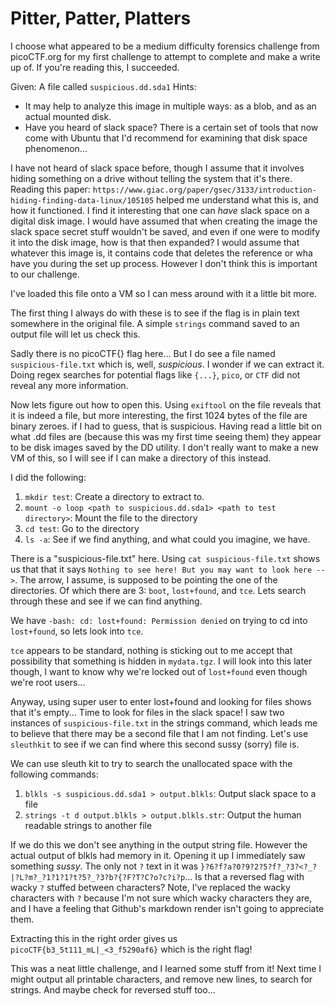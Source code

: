 # Pitter, Patter, Platters

I choose what appeared to be a medium difficulty forensics challenge from picoCTF.org for my first challenge to attempt to complete and make a write up of. If you're reading this, I succeeded.

Given: A file called `suspicious.dd.sda1`
Hints:

- It may help to analyze this image in multiple ways: as a blob, and as an actual mounted disk.
- Have you heard of slack space? There is a certain set of tools that now come with Ubuntu that I'd recommend for examining that disk space phenomenon...

I have not heard of slack space before, though I assume that it involves hiding something on a drive without telling the system that it's there. Reading this paper: `https://www.giac.org/paper/gsec/3133/introduction-hiding-finding-data-linux/105105` helped me understand what this is, and how it functioned. I find it interesting that one can *have* slack space on a digital disk image. I would have assumed that when creating the image the slack space secret stuff wouldn't be saved, and even if one were to modify it into the disk image, how is that then expanded? I would assume that whatever this image is, it contains code that deletes the reference or wha have you during the set up process. However I don't think this is important to our challenge.

I've loaded this file onto a VM so I can mess around with it a little bit more.

The first thing I always do with these is to see if the flag is in plain text somewhere in the original file. A simple `strings` command saved to an output file will let us check this.

Sadly there is no picoCTF{} flag here... But I do see a file named `suspicious-file.txt` which is, well, *suspicious*. I wonder if we can extract it. Doing regex searches for potential flags like `{...}`, `pico`, or `CTF` did not reveal any more information.

Now lets figure out how to open this. Using `exiftool` on the file reveals that it is indeed a file, but more interesting, the first 1024 bytes of the file are binary zeroes. if I had to guess, that is suspicious. Having read a little bit on what .dd files are (because this was my first time seeing them) they appear to be disk images saved by the DD utility. I don't really want to make a new VM of this, so I will see if I can make a directory of this instead.

I did the following:

1. `mkdir test`: Create a directory to extract to.
2. `mount -o loop <path to suspicious.dd.sda1> <path to test directory>`: Mount the file to the directory
3. `cd test`: Go to the directory
4. `ls -a`: See if we find anything, and what could you imagine, we have.

There is a "suspicious-file.txt" here. Using `cat suspicious-file.txt` shows us that that it says `Nothing to see here! But you may want to look here -->`.
The arrow, I assume, is supposed to be pointing the one of the directories. Of which there are 3: `boot`, `lost+found`, and `tce`. Lets search through these and see if we can find anything.

We have `-bash: cd: lost+found: Permission denied` on trying to cd into `lost+found`, so lets look into `tce`.

`tce` appears to be standard, nothing is sticking out to me accept that possibility that something is hidden in `mydata.tgz`. I will look into this later though, I want to know why we're locked out of `lost+found` even though we're root users...

Anyway, using super user to enter lost+found and looking for files shows that it's empty... Time to look for files in the slack space! I saw two instances of `suspicious-file.txt` in the strings command, which leads me to believe that there may be a second file that I am not finding. Let's use `sleuthkit` to see if we can find where this second sussy (sorry) file is.

We can use sleuth kit to try to search the unallocated space with the following commands:

1. `blkls -s suspicious.dd.sda1 > output.blkls`: Output slack space to a file
2. `strings -t d output.blkls > output.blkls.str`: Output the human readable strings to another file

If we do this we don't see anything in the output string file. However the actual output of blkls had memory in it. Opening it up I immediately saw something *sussy*. The only not `?` text in it was `}?6?f?a?0?9?2?5?f?_?3?<?_?|?L?m?_?1?1?1?t?5?_?3?b?{?F?T?C?o?c?i?p`... Is that a reversed flag with wacky `?` stuffed between characters? Note, I've replaced the wacky characters with `?` because I'm not sure which wacky characters they are, and I have a feeling that Github's markdown render isn't going to appreciate them.

Extracting this in the right order gives us `picoCTF{b3_5t111_mL|_<3_f5290af6}` which is the right flag!

This was a neat little challenge, and I learned some stuff from it! Next time I might output all printable characters, and remove new lines, to search for strings. And maybe check for reversed stuff too...
